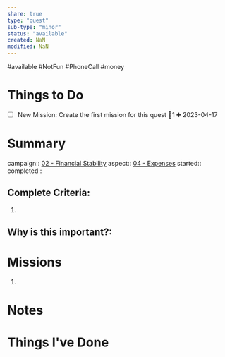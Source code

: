 ```yaml
---
share: true
type: "quest"
sub-type: "minor"
status: "available"
created: NaN 
modified: NaN
---
```

 
#available #NotFun #PhoneCall #money 
# Things to Do
- [ ] New Mission: Create the first mission for this quest 🥄1 ➕ 2023-04-17 
# Summary
campaign:: [02 - Financial Stability](./02%20-%20Financial%20Stability.md)
aspect:: [04 - Expenses](./04%20-%20Expenses.md)
started:: 
completed::
## Complete Criteria:
1. 

## Why is this important?:

# Missions
1.

# Notes

# Things I've Done